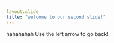 ```yaml
---
layout:slide
title: "welcome to our second slide!"
---
```

hahahahah
Use the left arrow to go back!
